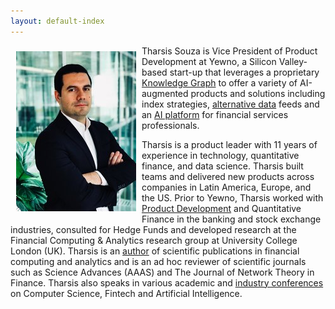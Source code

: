```yaml
---
layout: default-index
---
```


<img style="width=305px;height=445px;float:left;padding:9px;"
src="/image/p1.jpeg" alt="profile picture" width="192" height="256">

Tharsis Souza is Vice President of Product Development at Yewno, a Silicon Valley-based start-up that leverages a proprietary [Knowledge Graph](https://www.yewno.com/about/) to offer a variety of AI-augmented products and solutions including index strategies, [alternative data](https://finance.yewno.com/data-packages) feeds and an [AI platform](https://www.yewno.com/edge) for financial services professionals. 

Tharsis is a product leader with 11 years of experience in technology, quantitative finance, and data science. Tharsis built teams and delivered new products across companies in Latin America, Europe, and the US. Prior to Yewno, Tharsis worked with [Product Development](https://www.souzatharsis.com/Experience/) and Quantitative Finance in the banking and stock exchange industries, consulted for Hedge Funds and developed research at the Financial Computing & Analytics research group at University College London (UK). Tharsis is an [author](https://www.souzatharsis.com/Research/) of scientific publications in financial computing and analytics and is an ad hoc reviewer of scientific journals such as Science Advances (AAAS) and The Journal of Network Theory in Finance. Tharsis also speaks in various academic and [industry conferences](https://www.souzatharsis.com/Talks/) on Computer Science, Fintech and Artificial Intelligence.




